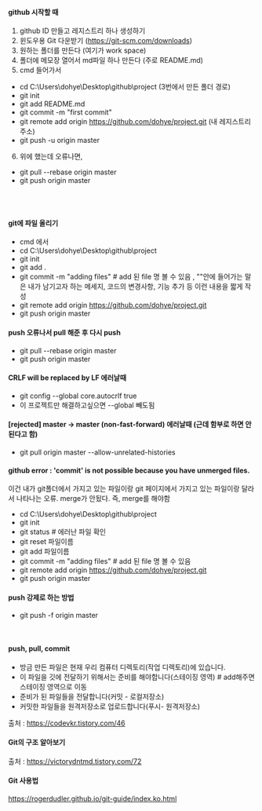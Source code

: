 #### github 시작할 때
1. github ID 만들고 레지스트리 하나 생성하기
2. 윈도우용 Git 다운받기 (https://git-scm.com/downloads)
3. 원하는 폴더를 만든다 (여기가 work space)
4. 폴더에 메모장 열어서 md파일 하나 만든다 (주로 README.md)
5. cmd 들어가서
- cd C:\Users\dohye\Desktop\github\project (3번에서 만든 폴더 경로)
- git init
- git add README.md
- git commit -m "first commit"
- git remote add origin https://github.com/dohye/project.git (내 레지스트리 주소)
- git push -u origin master
6. 위에 했는데 오류나면,
- git pull --rebase origin master
- git push origin master


<br/>
<br/>

#### git에 파일 올리기 

- cmd 에서
- cd C:\Users\dohye\Desktop\github\project
- git init
- git add .
- git commit -m "adding files" # add 된 file 명 볼 수 있음 , ""안에 들어가는 말은 내가 남기고자 하는 메세지, 코드의 변경사항, 기능 추가 등 이런 내용을 짧게 작성
- git remote add origin https://github.com/dohye/project.git
- git push origin master

#### push 오류나서 pull 해준 후 다시 push
- git pull --rebase origin master
- git push origin master

#### CRLF will be replaced by LF 에러날때
- git config --global core.autocrlf true
- 이 프로젝트만 해결하고싶으면 --global 빼도됨 

####  [rejected] master -> master (non-fast-forward) 에러날때 (근데 함부로 하면 안된다고 함)
- git pull origin master --allow-unrelated-histories

#### github error : 'commit' is not possible because you have unmerged files.
이건 내가 git폴더에서 가지고 있는 파일이랑 git 페이지에서 가지고 있는 파일이랑 달라서 나타나는 오류. merge가 안됬다. 즉, merge를 해야함

- cd C:\Users\dohye\Desktop\github\project
- git init
- git status # 에러난 파일 확인
- git reset 파일이름
- git add 파일이름
- git commit -m "adding files" # add 된 file 명 볼 수 있음
- git remote add origin https://github.com/dohye/project.git
- git push origin master

#### push 강제로 하는 방법
- git push -f origin master


<br/>

#### push, pull, commit

- 방금 만든 파일은 현재 우리 컴퓨터 디렉토리(작업 디렉토리)에 있습니다.
- 이 파일을 깃에 전달하기 위해서는 준비를 해야합니다(스테이징 영역) # add해주면 스테이징 영역으로 이동
- 준비가 된 파일들을 전달합니다(커밋 - 로컬저장소)
- 커밋한 파일들을 원격저장소로 업로드합니다(푸시- 원격저장소)

출처 : <https://codevkr.tistory.com/46>

#### Git의 구조 알아보기
출처 : <https://victorydntmd.tistory.com/72>

#### Git 사용법
https://rogerdudler.github.io/git-guide/index.ko.html
